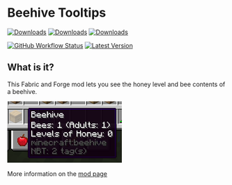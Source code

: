 # Beehive Tooltips
[![Downloads](https://cf.way2muchnoise.eu/title/376753.svg?badge_style=flat)](https://www.curseforge.com/minecraft/mc-mods/beehivetooltips)
[![Downloads](https://cf.way2muchnoise.eu/full_376753_downloads.svg?badge_style=flat)](https://www.curseforge.com/minecraft/mc-mods/beehivetooltips)
[![Downloads](https://cf.way2muchnoise.eu/versions/376753.svg?badge_style=flat)](https://www.curseforge.com/minecraft/mc-mods/beehivetooltips)

[![GitHub Workflow Status](https://img.shields.io/github/workflow/status/EDToaster/beehive-tooltips/Publish%20release?label=Publishing&style=flat-square)](https://github.com/EDToaster/beehive-tooltips/actions/workflows/publish-release.yml)
[![Latest Version](https://img.shields.io/github/v/release/EDToaster/beehive-tooltips?style=flat-square)](https://github.com/EDToaster/beehive-tooltips/releases)
## What is it?

This Fabric and Forge mod lets you see the honey level and bee contents of a beehive.

![beeeeees](screenshot.png)

More information on the [mod page](https://www.curseforge.com/minecraft/mc-mods/beehivetooltips)
